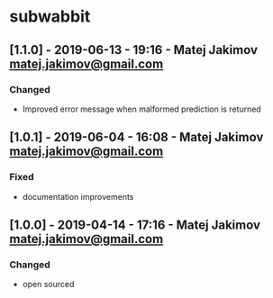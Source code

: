 # subwabbit

## [1.1.0] - 2019-06-13 - 19:16 - Matej Jakimov <matej.jakimov@gmail.com>
### Changed
- Improved error message when malformed prediction is returned

## [1.0.1] - 2019-06-04 - 16:08 - Matej Jakimov <matej.jakimov@gmail.com>
### Fixed
- documentation improvements

## [1.0.0] - 2019-04-14 - 17:16 - Matej Jakimov <matej.jakimov@gmail.com>
### Changed
- open sourced

